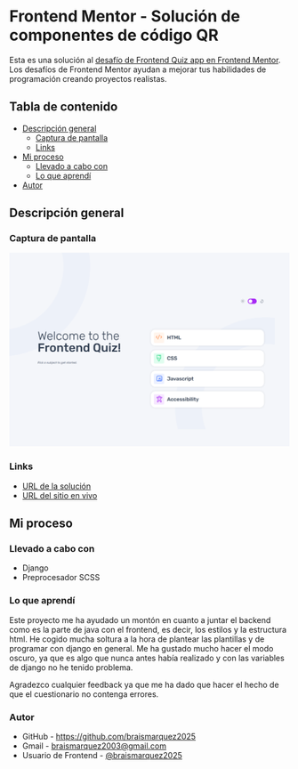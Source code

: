 # Frontend Mentor - Solución de componentes de código QR

Esta es una solución al [desafío de Frontend Quiz app en Frontend Mentor](https://www.frontendmentor.io/challenges/frontend-quiz-app-BE7xkzXQnU). Los desafíos de Frontend Mentor ayudan a mejorar tus habilidades de programación creando proyectos realistas.

## Tabla de contenido

- [Descripción general](#descripcion-general)
  - [Captura de pantalla](#captura-de-pantalla)
  - [Links](#links)
- [Mi proceso](#mi-proceso)
  - [Llevado a cabo con](#llevado-a-cabo-con)
  - [Lo que aprendí](#lo-que-aprendi)
- [Autor](#autor)

## Descripción general

### Captura de pantalla
![](./static/images/Vite-App-07-23-2025_04_28_PM.png)


### Links
- [URL de la solución](https://www.frontendmentor.io/solutions/men-navegable-de-pgina-web-html-y-css-vUgVs_SLAZ)
- [URL del sitio en vivo](https://braismarquez2025.github.io/social-links-profile-main/)


## Mi proceso

### Llevado a cabo con
- Django
- Preprocesador SCSS


### Lo que aprendí
Este proyecto me ha ayudado un montón en cuanto a juntar el backend como es la parte de java con el frontend, es decir, los estilos y la estructura html. He cogido mucha soltura a la hora de plantear las plantillas y de programar con django en general. Me ha gustado mucho hacer el modo oscuro, ya que es algo que nunca antes había realizado y con las variables de django no he tenido problema.

Agradezco cualquier feedback ya que me ha dado que hacer el hecho de que el cuestionario no contenga errores.



### Autor 
- GitHub - https://github.com/braismarquez2025
- Gmail - braismarquez2003@gmail.com
- Usuario de Frontend - [@braismarquez2025](https://www.frontendmentor.io/profile/braismarquez2025)




